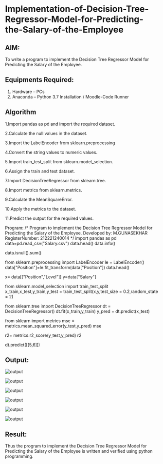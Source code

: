 # Implementation-of-Decision-Tree-Regressor-Model-for-Predicting-the-Salary-of-the-Employee

## AIM:
To write a program to implement the Decision Tree Regressor Model for Predicting the Salary of the Employee.

## Equipments Required:
1. Hardware – PCs
2. Anaconda – Python 3.7 Installation / Moodle-Code Runner

## Algorithm
1.Import pandas as pd and import the required dataset.

2.Calculate the null values in the dataset.

3.Import the LabelEncoder from sklearn.preprocessing

4.Convert the string values to numeric values.

5.Import train_test_split from sklearn.model_selection.

6.Assign the train and test dataset.

7.Import DecisionTreeRegressor from sklearn.tree.

8.Import metrics from sklearn.metrics.

9.Calculate the MeanSquareError.

10.Apply the metrics to the dataset.

11.Predict the output for the required values.

Program:
/*
Program to implement the Decision Tree Regressor Model for Predicting the Salary of the Employee.
Developed by: M.GUNASEKHAR
RegisterNumber:  212221240014
*/
import pandas as pd
data=pd.read_csv("Salary.csv")
data.head()
data.info()

data.isnull().sum()

from sklearn.preprocessing import LabelEncoder
le = LabelEncoder()
data["Position"]=le.fit_transform(data["Position"])
data.head()

x= data[["Position","Level"]]
y=data["Salary"]

from sklearn.model_selection import train_test_split
x_train,x_test,y_train,y_test = train_test_split(x,y,test_size = 0.2,random_state = 2)

from sklearn.tree import DecisionTreeRegressor
dt = DecisionTreeRegressor()
dt.fit(x_train,y_train)
y_pred = dt.predict(x_test)

from sklearn import metrics
mse = metrics.mean_squared_error(y_test,y_pred)
mse

r2= metrics.r2_score(y_test,y_pred)
r2

dt.predict([[5,6]])
## Output:
![output](?raw=true)

![output](?raw=true)

![output](?raw=true)


![output](?raw=true)

![output](?raw=true)

![output](?raw=true)


## Result:
Thus the program to implement the Decision Tree Regressor Model for Predicting the Salary of the Employee is written and verified using python programming.
